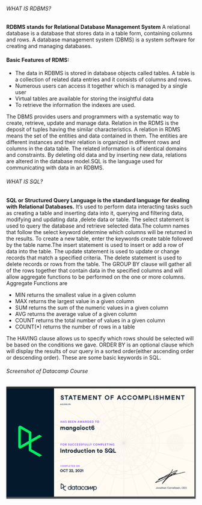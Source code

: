 ###### WHAT IS RDBMS?


**RDBMS stands for Relational Database Management System** A relational database is a database that stores data in a table form, containing columns and rows.  A database management system (DBMS) is a system software for creating and managing databases.

#### Basic Features of RDMS:
* The data in RDBMS is stored in database objects called tables. A table is a collection of related data entries and it consists of columns and rows.
* Numerous users can access it together which is managed by a single user
* Virtual tables are available for storing the insightful data
* To retrieve the information the indexes are used.

The DBMS provides users and programmers with a systematic way to create, retrieve, update and manage data. Relation in the RDMS is the deposit of tuples having the similar characteristics. A relation in RDMS means the set of the entities and data contained in them. The entities are different instances and their relation is organized in different rows and columns in the data table.  The related information is of identical domains and constraints. By deleting old data and by inserting new data, relations are altered in the database model.SQL is the language used for communicating with data in an RDBMS.



###### WHAT IS SQL?


**SQL or Structured Query Language is the standard language for dealing with Relational Databases.** It’s used to perform data interacting tasks such as creating a table and inserting data into it, querying and filtering data, modifying and updating data ,delete data or table. The select statement is used to query the database and retrieve selected data.The column names that follow the select keyword determine which columns will be returned in the results. To create a new table, enter the keywords create table followed by the table name.The insert statement is used to insert or add a row of data into the table. The update statement is used to update or change records that match a specified criteria. The delete statement is used to delete records or rows from the table. The GROUP BY clause will gather all of the rows together that contain data in the specified columns and will allow aggregate functions to be performed on the one or more columns. Aggregate Functions are
 
* MIN	returns the smallest value in a given column
* MAX	returns the largest value in a given column
* SUM	returns the sum of the numeric values in a given column
* AVG	returns the average value of a given column
* COUNT	returns the total number of values in a given column
* COUNT(*)	returns the number of rows in a table

The HAVING clause allows us to specify which rows should be selected will be based on the conditions we gave. ORDER BY is an optional clause which will display the results of our query in a sorted order(either ascending order or descending order). These are some basic keywords in SQL.


###### Screenshot of Datacamp Course 
![](Screenshot_intro_to_sql.png)
